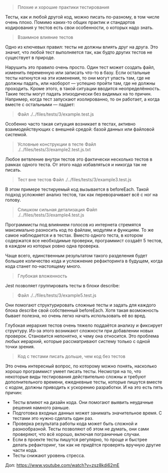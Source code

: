 > Плохие и хорошие практики тестирования

Тесты, как и любой другой код, можно писать по-разному, в том числе очень плохо.
Помимо каких-то общих практик и стандартов кодирования у тестов есть свои особенности,
о которых надо знать.


> Взаимное влияние тестов

Одно из ключевых правил: тесты не должны влиять друг на друга. Это значит, что 
любой тест выполняется так, как будто других тестов не существует в природе.

Нарушить это правило очень просто. Один тест может создать файл, изменить переменную
или записать что-то в базу. Если остальные тесты наткнутся на эти изменения, 
то они могут упасть там, где не должны падать, или наоборот — успешно пройти 
там, где не должны проходить. Кроме этого, в такой ситуации вводится 
неопределённость. Такие тесты могут падать эпизодически без видимых на то причин. 
Например, когда тест запускают изолированно, то он работает, а когда вместе с 
остальными — падает:

> Файл ./../files/tests/3/example.test.js

Особенно часто такая ситуация возникает в тестах, активно взаимодействующих с
внешней средой: базой данных или файловой системой.


> Условные конструкции в тесте
> Файл ./../files/tests/3/example2.test.js.txt

Любое ветвление внутри тестов это фактически несколько тестов в рамках одного теста.
От этого надо избавляться и никогда так не писать.


> Тест вне тестов
> Файл ./../files/tests/3/example3.test.js

В этом примере тестируемый код вызывается в beforeEach. Такой подход усложняет
анализ тестов, так как переворачивает всё с ног на голову.


> Слишком сильная детализация
> Файл ./../files/tests/3/example4.test.js

Программисты под влиянием голосов из интернета стремятся максимально разносить 
код по файлам, модулям и функциям. То же самое наблюдается и в тестах. 
Вместо одного теста, в котором содержатся все необходимые проверки, 
программист создаёт 5 тестов, в каждом из которых ровно одна проверка.

Чаще всего, единственным результатом такого разделения будет большее количество кода
и усложнение рефакторинга в будущем, когда кода станет по-настоящему много.


> Глубокая вложенность

Jest позволяет группировать тесты в блоки describe:
> Файл ./../files/tests/3/example5.test.js

Они помогают структурировать сложные тесты и задать для каждого блока describe
свой собственный beforeEach. Хотя такая возможность бывает полезна, но очень
легко начать использовать её во вред.

Глубокая иерархия тестов очень тяжело поддаётся анализу и фиксирует структуру.
Из-за этого возникают сложности при добавлении новых проверок. 
Становится непонятно, к чему она относится. Это проблема любых иерархий, 
которые рассматривают систему только с одной точки зрения.


> Код с тестами писать дольше, чем код без тестов

Это очень интересный вопрос, по которому можно понять, насколько хорошо программист
умеет писать тесты. Несмотря на то, что некоторые виды тестирования действительно 
сложны и требуют дополнительного времени, ежедневные тесты, которые пишутся вместе с
кодом, должны приводить к ускорению разработки. И на это есть пять причин:

- Тесты влияют на дизайн кода. Они помогают выявить неудачные решения намного раньше.
- Подготовка входных данных может занимать значительное время. С тестами это нужно сделать один раз.
- Проверка результата работы кода может быть сложной и разнообразной. Тесты позволяют об этом не думать, они сами проверяют, что всё хорошо, включая пограничные случаи.
- Если в проекте тесты пишутся регулярно, то проще и быстрее делать рефакторинг, так как не придётся проверять вручную другие части кода.
- Тесты снижают уровень стресса.

Доп: https://www.youtube.com/watch?v=zsz8kdi62mE